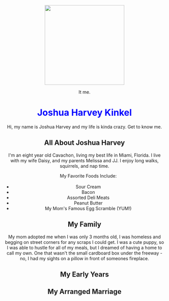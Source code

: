 <!DOCTYPE html>
<html>
<head><link href="index.css" type="text/css" rel="stylesheet"/></head>
<title>The Joshua Harvey</title>
<body style="text-align: center">
  <p>
    <img src="resources/Josh.jpg" height="250" width="250" allign="center"/>
    <figcaption>It me.</figcaption></p>
  <h1 style="color: blue;">Joshua Harvey Kinkel</h1>
    <p>
	Hi, my name is Joshua Harvey and my life is kinda crazy. Get to know me.
    </p>
  <h2>All About Joshua Harvey</h2></p>
    <p class= "about-me"> I'm an eight year old Cavachon, living my best life in Miami, Florida. I live with my wife Daisy, and my parents Melissa and JJ. I enjoy long walks, squirrels, and nap time.</p>
    <ul>My Favorite Foods Include:
<br></br>
        <li>Sour Cream</li>
        <li>Bacon</li>
        <li>Assorted Deli Meats</li>
        <li>Peanut Butter</li>
        <li>My Mom's Famous Egg Scramble (YUM!)</li>
    </ul></p>

  <h2>My Family</h2>
    <p class= "family" style="text-align: center"> My mom adopted me when I was only 3 months old, I was homeless and begging on street corners for any scraps I could get. I was a cute puppy, so I was able to hustle for all of my meals, but I dreamed of having a home to call my own. One that wasn't the small cardboard box under the freeway - no, I had my sights on a pillow in front of someones fireplace.</p>
  <h2>My Early Years</h2>
  <h2>My Arranged Marriage</h2>
</body>
</html>

